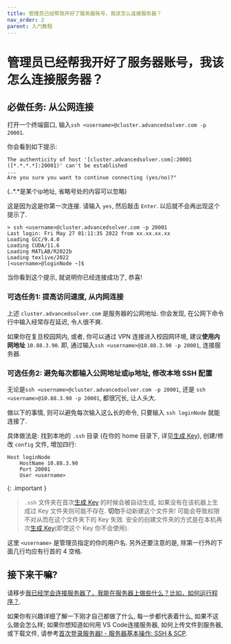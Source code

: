 ```yaml
---
title: 管理员已经帮我开好了服务器账号，我该怎么连接服务器？
nav_order: 2
parent: 入门教程
---
```


# 管理员已经帮我开好了服务器账号，我该怎么连接服务器？

## 必做任务: 从公网连接

打开一个终端窗口, 输入`ssh <username>@cluster.advancedsolver.com -p 20001`.

你会看到如下提示:
```text
The authenticity of host '[cluster.advancedsolver.com]:20001 ([*.*.*.*]:20001)' can't be established
...
Are you sure you want to continue connecting (yes/no)?"
```
(*.*.*.*是某个ip地址, 省略号处的内容可以忽略)

这是因为这是你第一次连接. 请输入 `yes`, 然后敲击 `Enter`. 以后就不会再出现这个提示了.

```text
> ssh <username>@cluster.advancedsolver.com -p 20001
Last login: Fri May 27 01:11:35 2022 from xx.xx.xx.xx
Loading GCC/9.4.0
Loading CUDA/11.6
Loading MATLAB/R2022b
Loading texlive/2022
[<username>@loginNode ~]$
 ```

当你看到这个提示, 就说明你已经连接成功了, 恭喜!

### 可选任务1: 提高访问速度, 从内网连接

上述 `cluster.advancedsolver.com` 是服务器的公网地址. 你会发现, 在公网下命令行中输入经常存在延迟, 令人很不爽.

如果你在复旦校园网内, 或者, 你可以通过 VPN 连接进入校园网环境, 建议**使用内网地址** `10.88.3.90`. 即, 通过输入`ssh <username>@10.88.3.90 -p 20001`, 连接服务器.

### 可选任务2: 避免每次都输入公网地址或ip地址, 修改本地 SSH 配置

无论是`ssh <username>@cluster.advancedsolver.com -p 20001`, 还是 `ssh <username>@10.88.3.90 -p 20001`, 都很冗长, 让人头大.

做以下的事情, 则可以避免每次输入这么长的命令, 只要输入 `ssh loginNode` 就能连接了.

具体做法是: 找到本地的 `.ssh` 目录 (在你的 home 目录下, 详见[生成 Key](i-have-no-account)), 创建/修改 `config` 文件, 增加四行:

``` text
Host loginNode
    HostName 10.88.3.90
    Port 20001
    User <username>
```

{: .important }
> `.ssh` 文件夹在首次[生成 Key](i-have-no-account) 的时候会被自动生成, 如果没有在该机器上生成过 Key 文件夹则可能不存在. **切勿**手动新建这个文件夹! 可能会导致权限不对从而在这个文件夹下的 Key 失效. 安全的创建文件夹的方式是在本机再次[生成 Key](i-have-no-account)(即使这个 Key 你不会使用).

这里 `<username>` 是管理员指定的你的用户名. 另外还要注意的是, 除第一行外的下面几行均应有行首的 4 空格.

## 接下来干嘛?

请移步[我已经学会连接服务器了，我能在服务器上做些什么？比如，如何运行程序？](how-can-i-run-program).

如果你有兴趣详细了解一下刚才自己都做了什么, 每一步都代表着什么, 如果不这么做会怎么样; 如果你想知道如何用 VS Code连接服务器, 如何上传文件到服务器, 或下载文件, 请参考[首次登录服务器! - 服务器基本操作: SSH & SCP](../knowledge/ssh).

